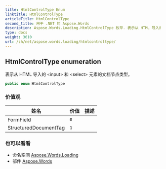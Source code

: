 ```yaml
---
title: HtmlControlType Enum
linktitle: HtmlControlType
articleTitle: HtmlControlType
second_title: 用于 .NET 的 Aspose.Words
description: Aspose.Words.Loading.HtmlControlType 枚举. 表示从 HTML 导入的 input 和 select 元素的文档节点类型 在 C#.
type: docs
weight: 3610
url: /zh/net/aspose.words.loading/htmlcontroltype/
---
```

## HtmlControlType enumeration

表示从 HTML 导入的 &lt;input&gt; 和 &lt;select&gt; 元素的文档节点类型。

```csharp
public enum HtmlControlType
```

### 价值观

| 姓名 | 价值 | 描述 |
| --- | --- | --- |
| FormField | `0` |  |
| StructuredDocumentTag | `1` |  |

### 也可以看看

* 命名空间 [Aspose.Words.Loading](../../aspose.words.loading/)
* 部件 [Aspose.Words](../../)
